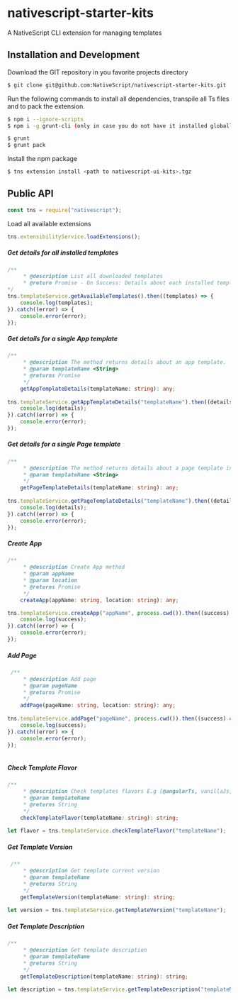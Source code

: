 # nativescript-starter-kits
A NativeScript CLI extension for managing templates

## Installation and Development

Download the GIT repository in you favorite projects directory

```bash
$ git clone git@github.com:NativeScript/nativescript-starter-kits.git

```

Run the following commands to install all dependencies, transpile all Ts files and to pack the extension.

```bash
$ npm i --ignore-scripts
$ npm i -g grunt-cli (only in case you do not have it installed globally)

$ grunt
$ grunt pack
```

Install the npm package 

```bash
$ tns extension install <path to nativescript-ui-kits>.tgz
```
## Public API
```JavaScript
const tns = require("nativescript");

```

Load all available extensions
```JavaScript
tns.extensibilityService.loadExtensions();
```

##### Get details for all installed templates

```TypeScript
/**
     * @description List all downloaded templates
     * @return Promise - On Success: Details about each installed template; On Error Promise is rejected
*/
tns.templateService.getAvailableTemplates().then((templates) => {
    console.log(templates);
}).catch((error) => {
    console.error(error);
});
```

##### Get details for a single App template

```typescript
/**
     * @description The method returns details about an app template.
     * @param templateName <String>
     * @returns Promise 
     */
    getAppTemplateDetails(templateName: string): any;
    
tns.templateService.getAppTemplateDetails("templateName").then((details) => {
    console.log(details);
}).catch((error) => {
    console.error(error);
});
```

##### Get details for a single Page template
```typescript
/**
     * @description The method returns details about a page template in JSON Format
     * @param templateName <String>
     */
    getPageTemplateDetails(templateName: string): any;
    
tns.templateService.getPageTemplateDetails("templateName").then((details) => {
    console.log(details);
}).catch((error) => {
    console.error(error);
});
```

##### Create App
```typescript
/**
     * @description Create App method
     * @param appName
     * @param location
     * @returns Promise
     */
    createApp(appName: string, location: string): any;

tns.templateService.createApp("appName", process.cwd()).then((success) => {
    console.log(success);
}).catch((error) => {
    console.error(error);
});
```

##### Add Page
```typescript
 /**
     * @description Add page
     * @param pageName
     * @returns Promise
     */
    addPage(pageName: string, location: string): any;
    
tns.templateService.addPage("pageName", process.cwd()).then((success) => {
    console.log(success);
}).catch((error) => {
    console.error(error);
});
    
```

##### Check Template Flavor

```typescript
/**
     * @description Check templates flavors E.g [@angularTs, vanillaJs, Ts ]
     * @param templateName
     * @returns String
     */
    checkTemplateFlavor(templateName: string): string;
    
let flavor = tns.templateService.checkTemplateFlavor("templateName");
```

##### Get Template Version

```typescript
 /**
     * @description Get template current version
     * @param templateName
     * @returns String
     */
    getTemplateVersion(templateName: string): string;
    
let version = tns.templateService.getTemplateVersion("templateName");
```

##### Get Template Description

```typescript
/**
     * @description Get template description
     * @param templateName
     * @returns String
     */
    getTemplateDescription(templateName: string): string;
    
let description = tns.templateService.getTemplateDescription("templateName");
```








